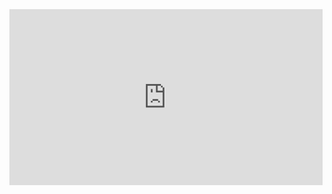 <iframe width="560" height="315" src="https://youtu.be/AJHkTu-FbQo" frameborder="0" allowfullscreen></iframe>

